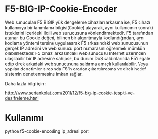 # F5-BIG-IP-Cookie-Encoder

Web sunucuları F5 BIGIP yük dengeleme cihazları arkasına ise, F5 cihazı kullanıcıya bir tanımlama bilgisi(Cookie) atayarak, aynı kullanıcının sonraki isteklerini içerideki ilgili web sunucusuna yönlendirmektedir.
F5 tarafından atanan bu Cookie değeri, bilinen bir algoritmayla kodlandığından, aynı kodlama yöntemi tersine uygulanarak F5 arkasındaki web sunucusunun gerçek IP adresini ve web sunucu port numarasını öğrenmek mümkün olabilmektedir. 
F5 cihazı arkasındaki web sunucusu Internet üzerinden ulaşılabilir bir IP adresine sahipse, bu durum DoS saldırılarında F5’i egale edip direk arkadaki web sunucusuna saldırma amaçlı kullanılabilir. Veya yapılan denetimler sırasında F5’in aradan çıkartılmasına ve direk hedef sistemin denetlenmesine imkan sağlar.

Daha fazla bilgi için  :

http://www.sertankolat.com/2011/12/f5-big-ip-cookie-tespiti-ve-desifreleme.html

# Kullanımı

python f5-cookie-encoding ip_adresi port

